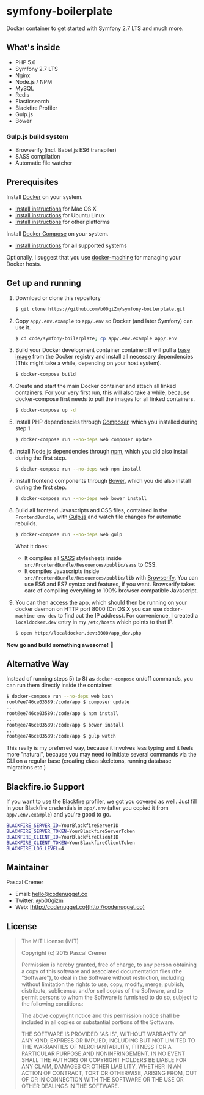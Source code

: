 # symfony-boilerplate
Docker container to get started with Symfony 2.7 LTS and much more.

## What's inside

* PHP 5.6
* Symfony 2.7 LTS
* Nginx
* Node.js / NPM
* MySQL
* Redis
* Elasticsearch
* Blackfire Profiler
* Gulp.js
* Bower

### Gulp.js build system

* Browserify (incl. Babel.js ES6 transpiler)
* SASS compilation
* Automatic file watcher

## Prerequisites

Install [Docker](https://www.docker.com/) on your system.

* [Install instructions](https://docs.docker.com/installation/mac/) for Mac OS X
* [Install instructions](https://docs.docker.com/installation/ubuntulinux/) for Ubuntu Linux
* [Install instructions](https://docs.docker.com/installation/) for other platforms

Install [Docker Compose](http://docs.docker.com/compose/) on your system.

* [Install instructions](https://docs.docker.com/installation/) for all supported systems

Optionally, I suggest that you use [docker-machine](https://docs.docker.com/machine/) for managing your Docker hosts.

## Get up and running

1. Download or clone this repository

    ```bash
    $ git clone https://github.com/b00giZm/symfony-boilerplate.git
    ```

2. Copy `app/.env.example` to `app/.env` so Docker (and later Symfony) can use it.

    ```bash
    $ cd code/symfony-boilerplate; cp app/.env.example app/.env
    ```

3. Build your Docker development container container: It will pull a [base image](https://registry.hub.docker.com/_/ubuntu/) from the Docker registry and install all necessary dependencies (This might take a while, depending on your host system).

    ```bash
    $ docker-compose build
    ```

4. Create and start the main Docker container and attach all linked containers. For your very first run, this will also take a while, because docker-compose first needs to pull the images for all linked containers.

    ```bash
    $ docker-compose up -d
    ```

5. Install PHP dependencies through [Composer](https://getcomposer.org), which you installed during step 1.

    ```bash
    $ docker-compose run --no-deps web composer update
    ```

6. Install Node.js dependencies through [npm](https://www.npmjs.com), which you did also install during the first step.

    ```bash
    $ docker-compose run --no-deps web npm install
    ```
    
7. Install frontend components through [Bower](http://bower.io/), which you did also install during the first step.

    ```bash
    $ docker-compose run --no-deps web bower install
    ```

8. Build all frontend Javascripts and CSS files, contained in the `FrontendBundle`, with [Gulp.js](http://gulpjs.com/) and watch file changes for automatic rebuilds.

    ```bash
    $ docker-compose run --no-deps web gulp
    ```

    What it does:

    * It compiles all [SASS](http://sass-lang.com) stylesheets inside `src/FrontendBundle/Resouerces/public/sass` to CSS.
    * It compiles Javascripts inside `src/FrontendBundle/Resouerces/public/lib` with [Browserify](http://browserify.org). You can use ES6 and ES7 syntax and features, if you want. Browserify takes care of compiling everyhing to 100% browser compatible Javascript.

9. You can then access the app, which should then be running on your docker daemon on HTTP port 8000 (On OS X you can use `docker-machine env dev` to find out the IP address). For convenience, I created a `localdocker.dev` entry in my `/etc/hosts` which points to that IP.

    ```bash
    $ open http://localdocker.dev:8000/app_dev.php
    ```

**Now go and build something awesome! 🙏**

## Alternative Way

Instead of running steps 5) to 8) as `docker-compose` on/off commands, you can run them directly inside the container:

```bash
$ docker-compose run --no-deps web bash
root@ee746ce03589:/code/app $ composer update
...
root@ee746ce03589:/code/app $ npm install
...
root@ee746ce03589:/code/app $ bower install
...
root@ee746ce03589:/code/app $ gulp watch
```

This really is my preferred way, because it involves less typing and it feels more "natural", because you may need to initiate several commands via the CLI on a regular base (creating class skeletons, running database migrations etc.)

## Blackfire.io Support

If you want to use the [Blackfire](https://blackfire.io) profiler, we got you covered as well. Just fill in your Blackfire credentials in `app/.env` (after you copied it from `app/.env.example`) and you're good to go.

```bash
BLACKFIRE_SERVER_ID=YourBlackfireServerID
BLACKFIRE_SERVER_TOKEN=YourBlackfireServerToken
BLACKFIRE_CLIENT_ID=YourBlackfireClientID
BLACKFIRE_CLIENT_TOKEN=YourBlackfireClientToken
BLACKFIRE_LOG_LEVEL=4
```

## Maintainer

Pascal Cremer

* Email: <hello@codenugget.co>
* Twitter: [@b00gizm](https://twitter.com/b00gizm)
* Web: [http://codenugget.co](http://codenugget.co)

## License

> The MIT License (MIT)
>
> Copyright (c) 2015 Pascal Cremer
>
>Permission is hereby granted, free of charge, to any person obtaining a copy
>of this software and associated documentation files (the "Software"), to deal
>in the Software without restriction, including without limitation the rights
>to use, copy, modify, merge, publish, distribute, sublicense, and/or sell
>copies of the Software, and to permit persons to whom the Software is
>furnished to do so, subject to the following conditions:
>
>The above copyright notice and this permission notice shall be included in all
>copies or substantial portions of the Software.
>
>THE SOFTWARE IS PROVIDED "AS IS", WITHOUT WARRANTY OF ANY KIND, EXPRESS OR
>IMPLIED, INCLUDING BUT NOT LIMITED TO THE WARRANTIES OF MERCHANTABILITY,
>FITNESS FOR A PARTICULAR PURPOSE AND NONINFRINGEMENT. IN NO EVENT SHALL THE
>AUTHORS OR COPYRIGHT HOLDERS BE LIABLE FOR ANY CLAIM, DAMAGES OR OTHER
>LIABILITY, WHETHER IN AN ACTION OF CONTRACT, TORT OR OTHERWISE, ARISING FROM,
>OUT OF OR IN CONNECTION WITH THE SOFTWARE OR THE USE OR OTHER DEALINGS IN THE
>SOFTWARE.

